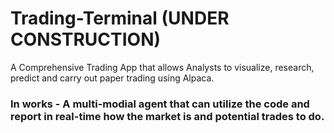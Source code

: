 # Trading-Terminal (UNDER CONSTRUCTION)
A Comprehensive Trading App that allows Analysts to visualize, research, predict and carry out paper trading using Alpaca.

### In works - A multi-modial agent that can utilize the code and report in real-time how the market is and potential trades to do. 